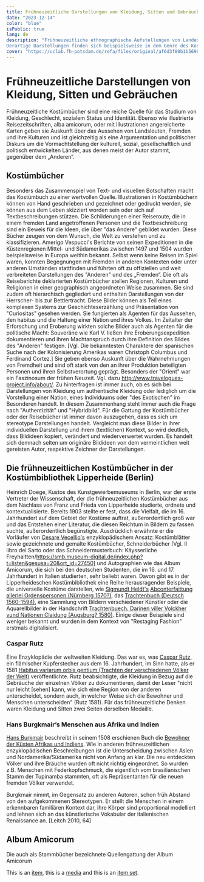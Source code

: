 ```yaml
---
title: Frühneuzeitliche Darstellungen von Kleidung, Sitten und Gebräuchen
date: "2023-12-14"
color: "blue"
isPublic: true
lang: de
description: "Frühneuzeitliche ethnographische Aufstellungen von Landessitten und Gebräuchen wurden über die Darstellung der Kleidung einzelner Länder, ihrer Bewohner und der verschiedenen Stände abgebildet. Das frühneuzeitliche Interesse an Exotica - also an Gegenständen, Menschen, Tieren, Pflanzen, Traditionen usw. aus unbekannten Regionen - ist in diesem KOntext von besonderem Interesse. Die Öffnung der Neuen Welt, sowohl Amerikas als auch Asiens, für den internationalen Handel ermöglichte es Sammlern, exotische Objekte für ihre Museen zu sammeln. Naturhistoriker und Mediziner mussten den Status quo der nachmittelalterlichen Biologie und Wissenschaft neu überdenken. Die Erfindung des Buchdrucks sorgte ab 1500 für eine schnelle Verbreitung dieses neuen Wissens in der gesamten westlichen Welt.
Derartige Darstellungen finden sich beispielsweise in dem Genre des Kostümbuchs oder Reisebeichts, aber auch in sogenannten Stammbüchern, auch Album Amicorum genannt."
cover: "https://uclab.fh-potsdam.de/refa/files/original/af6d3f80b1b5690cf68dae59dcfb0909bd2e6ea9.jpg"
---
```


# Frühneuzeitliche Darstellungen von Kleidung, Sitten und Gebräuchen
Frühneuzeitliche Kostümbücher sind eine reiche Quelle für das Studium von Kleidung, Geschlecht, sozialem Status und Identität. Ebenso wie illustrierte Reisezeitschriften, alba amicorum, oder mit Illustrationen angereicherte Karten geben sie Auskunft über das Aussehen von Landsleuten, Fremden und ihre Kulturen und ist gleichzeitig als eine Argumentation und politischer Diskurs um die Vormachtstellung der kulturell, sozial, gesellschaftlich und politisch entwickelten Länder, aus denen meist der Autor stammt, gegenüber dem „Anderen“.

## Kostümbücher
Besonders das Zusammenspiel von Text- und visuellen Botschaften macht das Kostümbuch zu einer wertvollen Quelle. Illustrationen in Kostümbüchern können von Hand geschrieben und gezeichnet oder gedruckt werden, sie können aus dem Leben skizziert worden sein oder sich auf Textbeschreibungen stützen. Die Schilderungen einer Reiseroute, die in einem fremden Land angetroffenen Personen und die Textbeschreibung sind ein Beweis für die Ideen, die über "das Andere" gebildet wurden.  Diese  Bücher zeugen von dem Wunsch, die Welt zu verstehen und zu klassifizieren. Amerigo Vespucci's Berichte von seinen Expeditionen in die Küstenregionen Mittel- und Südamerikas zwischen 1497 und 1504 wurden beispielsweise in Europa weithin bekannt. Selbst wenn keine Reisen im Spiel waren, konnten  Begegnungen mit Fremden in anderen Kontexten oder unter anderen Umständen stattfinden und führten oft zu offiziellen und weit verbreiteten Darstellungen des "Anderen" und des „Fremden“.
Die oft als Reiseberichte deklarierten Kostümbücher stellen Regionen, Kulturen und Religionen in einer geographisch angeordneten Weise zusammen. Sie sind zudem oft hierarchisch gegliedert und enthalten Darstellungen von der Herrscher- bis zur Bettlertracht. 
Diese Bilder können als Teil eines komplexen Systems zur Geschichteserzählung und Präsentation von "Curiositas" gesehen werden. Sie fungierten als Agenten für das  Aussehen, den habitus und die Haltung einer Nation und ihres Volkes. Im Zeitalter der Erforschung und Eroberung wirkten solche Bilder auch als Agenten für die politische Macht: Souveräne wie Karl V. ließen ihre Eroberungsexpedition dokumentieren und ihren  Machtanspruch durch ihre Definition des Bildes des "Anderen" festigen. [Vgl. Die bekanntesten Charaktere der spanischen Suche nach der Kolonisierung Amerikas waren Christoph Columbus und Ferdinand Cortez.]
Sie geben ebenso Auskunft über die Wahrnehmungen von Fremdheit und sind oft stark von den an ihrer Produktion beteiligten Personen und ihren Selbstverortung geprägt. Besonders der "Orient" war ein Faszinosum der frühen Neuzeit. Vgl. dazu http://www.travelogues-project.info/about/. Zu hinterfragen ist immer auch, ob es sich bei Darstellungen von Kleidung um authentische Kleidung oder lediglich um die Vorstellung einer Nation, eines Individuums oder "des Exotischen" im Besonderen handelt. 
In diesem Zusammenhang steht immer auch die Frage nach "Authentizität" und "Hybridbild". Für die Gattung der Kostümbücher oder der Reisebücher ist immer davon auszugehen, dass es sich um stereotype Darstellungen handelt. Vergleicht man diese Bilder in ihrer individuellen Darstellung und ihrem (textlichen) Kontext, so wird deutlich, dass Bildideen kopiert, verändert und wiederverwertet wurden. Es handelt sich demnach selten um originäre Bildideen von dem vermeintlichen weit gereisten Autor, respektive Zeichner der Darstellungen. 

## Die frühneuzeitlichen Kostümbücher in der Kostümbibliothek Lipperheide (Berlin) 
Heinrich Doege, Kustos des Kunstgewerbemuseums in Berlin, war der erste Vertreter der Wissenschaft, der die frühneuzeitlichen Kostümbücher aus dem Nachlass von Franz und Frieda von Lipperheide studierte, ordnete und kontextualisierte. Bereits 1903 stellte er fest, dass die Vielfalt, die im 16. Jahrhundert auf dem Gebiet der Kostüme auftrat, außerordentlich groß war und das Entstehen einer Literatur, die diesen Reichtum in Bildern zu fassen suchte, außerordentlich begünstigte. Ausdrücklich erwähnte er die Vorläufer von [Cesare Vecellio's]() enzyklopädischem Ansatz: Kostümblätter sowie gezeichnete und gemalte Kostümbücher, Schneiderbücher [Vgl. Il libro del Sarto oder das Schneidermusterbuch: Käysserliche Freyhaitten/https://smb.museum-digital.de/index.php?t=listen&gesusa=20&ort_id=27450] und Autographien wie das Album Amicorum, die sich bei den deutschen Studenten, die im 16. und 17. Jahrhundert in Italien studierten, sehr beliebt waren. Davon gibt es in der Lipperheideschen Kostümbibliothek eine Reihe herausragender Beispiele, die universelle Kostüme darstellen, wie [Sigmundt Heldt's](item/39055) [Abconterfaittung allerlei Ordenspersonen (Nürnberg 1570?)](item/39072), das [Trachtenbuch (Deutsch 1560-1594)](), eine Sammlung von Bildern verschiedener Künstler oder die Aquarellbilder in der Handschrift [Trachtenbuech. Darinen viller Volckher vund Nationen Claidung (Augsburg? 1580)](item/39076). Einige dieser Beispiele sind weniger bekannt und wurden in dem Kontext von "Restaging Fashion" erstmals digitalisiert.

### Caspar Rutz
Eine Enzyklopädie der weltweiten Kleidung. Das war es, was [Caspar Rutz](item/39096), ein flämischer Kupferstecher aus dem 16. Jahrhundert, im Sinn hatte, als er 1581 [Habitus variarum orbis gentium (Trachten der verschiedenen Völker der Welt)](item/39098) veröffentlichte. Rutz beabsichtigte, die Kleidung in Bezug auf die Gebräuche der einzelnen Völker zu dokumentieren, damit der Leser "nicht nur leicht [sehen] kann, wie sich eine Region von der anderen unterscheidet, sondern auch, in welcher Weise sich die Bewohner und Menschen unterscheiden" (Rutz 1581). Für das frühneuzeitliche Denken waren Kleidung und Sitten zwei Seiten derselben Medaille.

### Hans Burgkmair’s Menschen aus Afrika und Indien
[Hans Burkmair]() beschreibt in seinem 1508 erschienen Buch die [Bewohner der Küsten Afrikas und Indiens](). Wie in anderen frühneuzeitlichen enzyklopädischen Beschreibungen ist die Unterscheidung zwischen Asien und Nordamerika/Südamerika nicht von Anfang an klar. Die neu entdeckten Völker und ihre Bräuche wurden oft nicht richtig eingeordnet. So wurden z.B. Menschen mit Federkopfschmuck, die eigentlich vom brasilianischen Stamm der Tupinamba stammten, oft als Repräsentanten für die neuen fremden Völker verwendet.

Burgkmair nimmt, im Gegensatz zu anderen Autoren, schon früh Abstand von den aufgekommenen Stereotypen. Er stellt die Menschen in einem erkennbaren familiären Kontext dar, ihre Körper sind proportional modelliert und lehnen sich an das künstlerische Vokabular der italienischen Renaissance an. [Leitch 2010, 64]


## Album Amicorum
Die auch als Stammbücher bezeichnete Quellengattung der Album Amicorum 

This is an [item](item/463), this is a [media](media/1602) and this is an [item set](set/31735).
